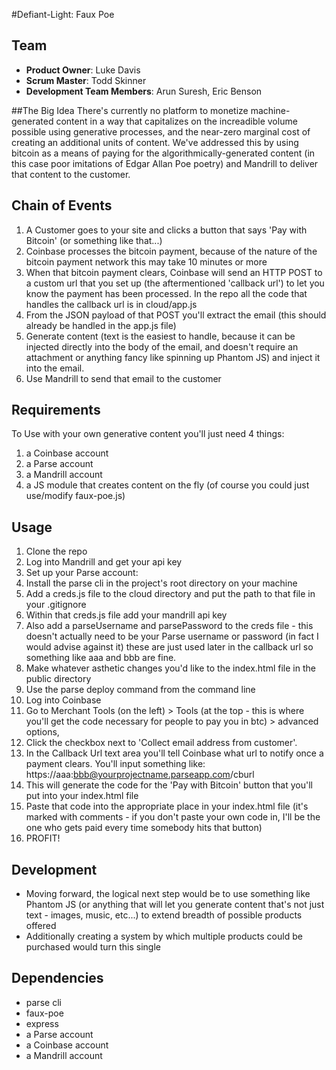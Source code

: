 #Defiant-Light: Faux Poe
## Team

  - __Product Owner__: Luke Davis
  - __Scrum Master__: Todd Skinner
  - __Development Team Members__: Arun Suresh, Eric Benson

##The Big Idea
There's currently no platform to monetize machine-generated content in a way that capitalizes on the increadible volume possible using generative processes, and the near-zero marginal cost of creating an additional units of content. We've addressed this by using bitcoin as a means of paying for the algorithmically-generated content (in this case poor imitations of Edgar Allan Poe poetry) and Mandrill to deliver that content to the customer.

## Chain of Events

1. A Customer goes to your site and clicks a button that says 'Pay with Bitcoin' (or something like that...)
1. Coinbase processes the bitcoin payment, because of the nature of the bitcoin payment network this may take 10 minutes or more
1. When that bitcoin payment clears, Coinbase will send an HTTP POST to a custom url that you set up (the aftermentioned 'callback url') to let you know the payment has been processed. In the repo all the code that handles the callback url is in cloud/app.js
1. From the JSON payload of that POST you'll extract the email (this should already be handled in the app.js file)
1. Generate content (text is the easiest to handle, because it can be injected directly into the body of the email, and doesn't require an attachment or anything fancy like spinning up Phantom JS) and inject it into the email.
1. Use Mandrill to send that email to the customer

## Requirements
To Use with your own generative content you'll just need 4 things:  

1. a Coinbase account  
1. a Parse account  
1. a Mandrill account
1. a JS module that creates content on the fly  (of course you could just use/modify faux-poe.js)

## Usage
1. Clone the repo  
1. Log into Mandrill and get your api key
1. Set up your Parse account:  
  1. Install the parse cli in the project's root directory on your machine
  2. Add a creds.js file to the cloud directory and put the path to that file in your .gitignore
  3. Within that creds.js file add your mandrill api key 
  4. Also add a parseUsername and parsePassword to the creds file - this doesn't actually need to be your Parse username or password (in fact I would advise against it) these are just used later in the callback url so something like aaa and bbb are fine.
  5. Make whatever asthetic changes you'd like to the index.html file in the public directory
  6. Use the parse deploy command from the command line
1. Log into Coinbase
  1. Go to Merchant Tools (on the left) > Tools (at the top - this is where you'll get the code necessary for people to pay you in btc) > advanced options,
  2. Click the checkbox next to 'Collect email address from customer'. 
  3. In the Callback Url text area you'll tell Coinbase what url to notify once a payment clears. You'll input something like: https://aaa:bbb@yourprojectname.parseapp.com/cburl 
  4. This will generate the code for the 'Pay with Bitcoin' button that you'll put into your index.html file
  5. Paste that code into the appropriate place in your index.html file (it's marked with comments - if you don't paste your own code in, I'll be the one who gets paid every time somebody hits that button)
1. PROFIT!


## Development
 - Moving forward, the logical next step would be to use something like Phantom JS (or anything that will let you generate content that's not just text - images, music, etc...) to extend breadth of possible products offered  
 - Additionally creating a system by which multiple products could be purchased would turn this single


## Dependencies

- parse cli
- faux-poe
- express
- a Parse account
- a Coinbase account
- a Mandrill account
